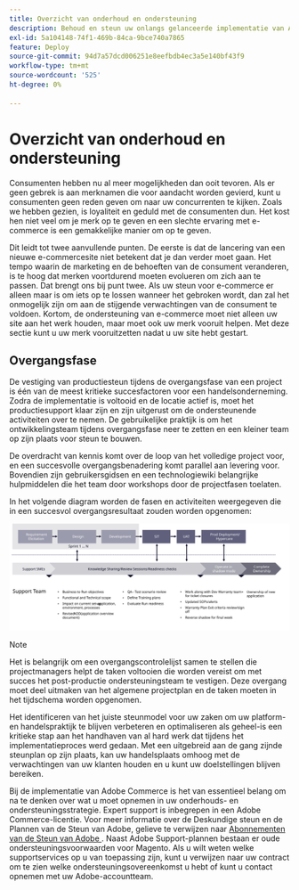 ```yaml
---
title: Overzicht van onderhoud en ondersteuning
description: Behoud en steun uw onlangs gelanceerde implementatie van Adobe Commerce behoorlijk.
exl-id: 5a104148-74f1-469b-84ca-9bce740a7865
feature: Deploy
source-git-commit: 94d7a57dcd006251e8eefbdb4ec3a5e140bf43f9
workflow-type: tm+mt
source-wordcount: '525'
ht-degree: 0%

---
```


# Overzicht van onderhoud en ondersteuning

Consumenten hebben nu al meer mogelijkheden dan ooit tevoren. Als er geen gebrek is aan merknamen die voor aandacht worden gevierd, kunt u consumenten geen reden geven om naar uw concurrenten te kijken. Zoals we hebben gezien, is loyaliteit en geduld met de consumenten dun. Het kost hen niet veel om je merk op te geven en een slechte ervaring met e-commerce is een gemakkelijke manier om op te geven.

Dit leidt tot twee aanvullende punten. De eerste is dat de lancering van een nieuwe e-commercesite niet betekent dat je dan verder moet gaan. Het tempo waarin de marketing en de behoeften van de consument veranderen, is te hoog dat merken voortdurend moeten evolueren om zich aan te passen. Dat brengt ons bij punt twee. Als uw steun voor e-commerce er alleen maar is om iets op te lossen wanneer het gebroken wordt, dan zal het onmogelijk zijn om aan de stijgende verwachtingen van de consument te voldoen. Kortom, de ondersteuning van e-commerce moet niet alleen uw site aan het werk houden, maar moet ook uw merk vooruit helpen. Met deze sectie kunt u uw merk vooruitzetten nadat u uw site hebt gestart.

## Overgangsfase

De vestiging van productiesteun tijdens de overgangsfase van een project is één van de meest kritieke succesfactoren voor een handelsonderneming. Zodra de implementatie is voltooid en de locatie actief is, moet het productiesupport klaar zijn en zijn uitgerust om de ondersteunende activiteiten over te nemen. De gebruikelijke praktijk is om het ontwikkelingsteam tijdens overgangsfase neer te zetten en een kleiner team op zijn plaats voor steun te bouwen.

De overdracht van kennis komt over de loop van het volledige project voor, en een succesvolle overgangsbenadering komt parallel aan levering voor. Bovendien zijn gebruikersgidsen en een technologiewiki belangrijke hulpmiddelen die het team door workshops door de projectfasen toelaten.

In het volgende diagram worden de fasen en activiteiten weergegeven die in een succesvol overgangsresultaat zouden worden opgenomen:

![&#x200B; Diagram die fasen van het overgangsproces tonen &#x200B;](../../assets/playbooks/transition-diagram.svg)

>[!NOTE]
>
> Het is belangrijk om een overgangscontrolelijst samen te stellen die projectmanagers helpt de taken voltooien die worden vereist om met succes het post-productie ondersteuningsteam te vestigen. Deze overgang moet deel uitmaken van het algemene projectplan en de taken moeten in het tijdschema worden opgenomen.

Het identificeren van het juiste steunmodel voor uw zaken om uw platform-en handelspraktijk te blijven verbeteren en optimaliseren als geheel-is een kritieke stap aan het handhaven van al hard werk dat tijdens het implementatieproces werd gedaan. Met een uitgebreid aan de gang zijnde steunplan op zijn plaats, kan uw handelsplaats omhoog met de verwachtingen van uw klanten houden en u kunt uw doelstellingen blijven bereiken.

Bij de implementatie van Adobe Commerce is het van essentieel belang om na te denken over wat u moet opnemen in uw onderhouds- en ondersteuningsstrategie.
Expert support is inbegrepen in een Adobe Commerce-licentie. Voor meer informatie over de Deskundige steun en de Plannen van de Steun van Adobe, gelieve te verwijzen naar [&#x200B; Abonnementen van de Steun van Adobe &#x200B;](https://business.adobe.com/nl/customers/consulting-services/premier-support.html).
Naast Adobe Support-plannen bestaan er oude ondersteuningsvoorwaarden voor Magento. Als u wilt weten welke supportservices op u van toepassing zijn, kunt u verwijzen naar uw contract om te zien welke ondersteuningsovereenkomst u hebt of kunt u contact opnemen met uw Adobe-accountteam.
